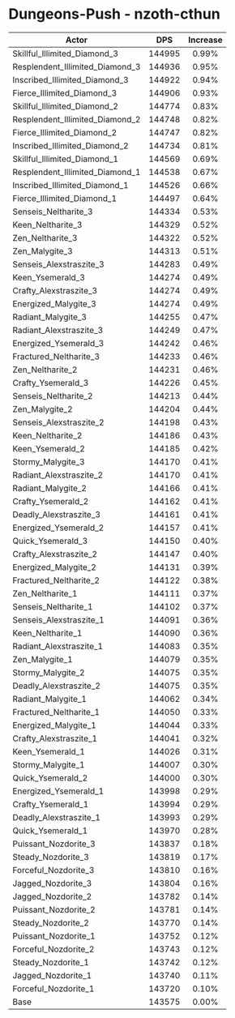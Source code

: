 # Dungeons-Push - nzoth-cthun
| Actor | DPS | Increase |
|---|:---:|:---:|
|Skillful_Illimited_Diamond_3|144995|0.99%|
|Resplendent_Illimited_Diamond_3|144936|0.95%|
|Inscribed_Illimited_Diamond_3|144922|0.94%|
|Fierce_Illimited_Diamond_3|144906|0.93%|
|Skillful_Illimited_Diamond_2|144774|0.83%|
|Resplendent_Illimited_Diamond_2|144748|0.82%|
|Fierce_Illimited_Diamond_2|144747|0.82%|
|Inscribed_Illimited_Diamond_2|144734|0.81%|
|Skillful_Illimited_Diamond_1|144569|0.69%|
|Resplendent_Illimited_Diamond_1|144538|0.67%|
|Inscribed_Illimited_Diamond_1|144526|0.66%|
|Fierce_Illimited_Diamond_1|144497|0.64%|
|Senseis_Neltharite_3|144334|0.53%|
|Keen_Neltharite_3|144329|0.52%|
|Zen_Neltharite_3|144322|0.52%|
|Zen_Malygite_3|144313|0.51%|
|Senseis_Alexstraszite_3|144283|0.49%|
|Keen_Ysemerald_3|144274|0.49%|
|Crafty_Alexstraszite_3|144274|0.49%|
|Energized_Malygite_3|144274|0.49%|
|Radiant_Malygite_3|144255|0.47%|
|Radiant_Alexstraszite_3|144249|0.47%|
|Energized_Ysemerald_3|144242|0.46%|
|Fractured_Neltharite_3|144233|0.46%|
|Zen_Neltharite_2|144231|0.46%|
|Crafty_Ysemerald_3|144226|0.45%|
|Senseis_Neltharite_2|144213|0.44%|
|Zen_Malygite_2|144204|0.44%|
|Senseis_Alexstraszite_2|144198|0.43%|
|Keen_Neltharite_2|144186|0.43%|
|Keen_Ysemerald_2|144185|0.42%|
|Stormy_Malygite_3|144170|0.41%|
|Radiant_Alexstraszite_2|144170|0.41%|
|Radiant_Malygite_2|144166|0.41%|
|Crafty_Ysemerald_2|144162|0.41%|
|Deadly_Alexstraszite_3|144161|0.41%|
|Energized_Ysemerald_2|144157|0.41%|
|Quick_Ysemerald_3|144150|0.40%|
|Crafty_Alexstraszite_2|144147|0.40%|
|Energized_Malygite_2|144131|0.39%|
|Fractured_Neltharite_2|144122|0.38%|
|Zen_Neltharite_1|144111|0.37%|
|Senseis_Neltharite_1|144102|0.37%|
|Senseis_Alexstraszite_1|144091|0.36%|
|Keen_Neltharite_1|144090|0.36%|
|Radiant_Alexstraszite_1|144083|0.35%|
|Zen_Malygite_1|144079|0.35%|
|Stormy_Malygite_2|144075|0.35%|
|Deadly_Alexstraszite_2|144075|0.35%|
|Radiant_Malygite_1|144062|0.34%|
|Fractured_Neltharite_1|144050|0.33%|
|Energized_Malygite_1|144044|0.33%|
|Crafty_Alexstraszite_1|144041|0.32%|
|Keen_Ysemerald_1|144026|0.31%|
|Stormy_Malygite_1|144007|0.30%|
|Quick_Ysemerald_2|144000|0.30%|
|Energized_Ysemerald_1|143998|0.29%|
|Crafty_Ysemerald_1|143994|0.29%|
|Deadly_Alexstraszite_1|143993|0.29%|
|Quick_Ysemerald_1|143970|0.28%|
|Puissant_Nozdorite_3|143837|0.18%|
|Steady_Nozdorite_3|143819|0.17%|
|Forceful_Nozdorite_3|143810|0.16%|
|Jagged_Nozdorite_3|143804|0.16%|
|Jagged_Nozdorite_2|143782|0.14%|
|Puissant_Nozdorite_2|143781|0.14%|
|Steady_Nozdorite_2|143770|0.14%|
|Puissant_Nozdorite_1|143752|0.12%|
|Forceful_Nozdorite_2|143743|0.12%|
|Steady_Nozdorite_1|143742|0.12%|
|Jagged_Nozdorite_1|143740|0.11%|
|Forceful_Nozdorite_1|143720|0.10%|
|Base|143575|0.00%|
